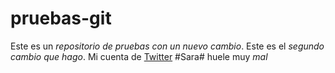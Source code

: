 # pruebas-git 
Este es un *repositorio de pruebas con un nuevo cambio*.
Este es el *segundo* _cambio que hago_.
Mi cuenta de [Twitter](https://twitter.com/LeoLamePlatos)
#Sara# huele muy *mal*
